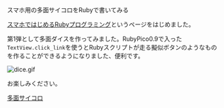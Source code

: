 スマホ用の多面サイコロをRubyで書いてみる
<!-- 10328749687187828736 -->
[スマホではじめるRubyプログラミング](http://rubypico.ongaeshi.me/ja/doc/sumaho_de_ruby/)というページをはじめました。

第1弾として多面ダイスを作ってみました。RubyPico0.9で入った`TextView.click_link`を使うとRubyスクリプトが走る擬似ボタンのようなものを作ることができるようになりました、便利です。

![dice.gif](http://rubypico.ongaeshi.me/images/dice.gif)

お楽しみください。

[多面サイコロ](http://rubypico.ongaeshi.me/ja/doc/sumaho_de_ruby/dice.html)